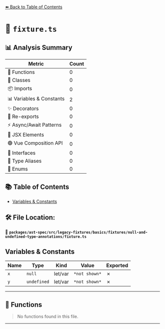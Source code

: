 [⬅️ Back to Table of Contents](../../../../../../../index.md)

# 📄 `fixture.ts`

## 📊 Analysis Summary

| Metric | Count |
|--------|-------|
| 🔧 Functions | 0 |
| 🧱 Classes | 0 |
| 📦 Imports | 0 |
| 📊 Variables & Constants | 2 |
| ✨ Decorators | 0 |
| 🔄 Re-exports | 0 |
| ⚡ Async/Await Patterns | 0 |
| 💠 JSX Elements | 0 |
| 🟢 Vue Composition API | 0 |
| 📐 Interfaces | 0 |
| 📑 Type Aliases | 0 |
| 🎯 Enums | 0 |

## 📚 Table of Contents

- [Variables & Constants](#variables-constants)

## 🛠️ File Location:
📂 **`packages/ast-spec/src/legacy-fixtures/basics/fixtures/null-and-undefined-type-annotations/fixture.ts`**

## Variables & Constants

| Name | Type | Kind | Value | Exported |
|------|------|------|-------|----------|
| `x` | `null` | let/var | `*not shown*` | ✗ |
| `y` | `undefined` | let/var | `*not shown*` | ✗ |


---

## 🔧 Functions

> No functions found in this file.


---